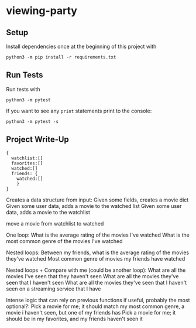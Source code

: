 # viewing-party

## Setup

Install dependencies once at the beginning of this project with

```
python3 -m pip install -r requirements.txt
```

## Run Tests

Run tests with

```
python3 -m pytest
```

If you want to see any `print` statements print to the console:

```
python3 -m pytest -s
```

## Project Write-Up

```
{
  watchlist:[]
  favorites:[]
  watched:[]
  friends: {
    watched:[]
    }
}
```

Creates a data structure from input:
Given some fields, creates a movie dict
Given some user data, adds a movie to the watched list
Given some user data, adds a movie to the watchlist

move a movie from watchlist to watched


One loop:
What is the average rating of the movies I've watched
What is the most common genre of the movies I've watched

Nested loops:
Between my friends, what is the average rating of the movies they've watched
Most common genre of movies my friends have watched

Nested loops + Compare with me (could be another loop):
What are all the movies I've seen that they haven't seen
What are all the movies they've seen that I haven't seen
What are all the movies they've seen that I haven't seen on a streaming service that I have

Intense logic that can rely on previous functions if useful, probably the most optional?:
Pick a movie for me; it should match my most common genre, a movie i haven't seen, but one of my friends has
Pick a movie for me; it should be in my favorites, and my friends haven't seen it
